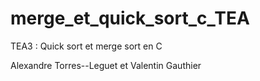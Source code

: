 # merge_et_quick_sort_c_TEA
 TEA3 : Quick sort et merge sort en C

Alexandre Torres--Leguet et Valentin Gauthier
